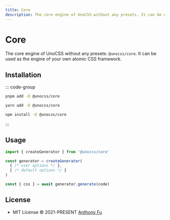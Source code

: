 ```yaml
---
title: Core
description: The core engine of UnoCSS without any presets. It can be used as the engine of your own atomic CSS framework.
---
```


# Core

The core engine of UnoCSS without any presets: `@unocss/core`. It can be used as the engine of your own atomic CSS framework.

## Installation

::: code-group
  ```bash [pnpm]
  pnpm add -D @unocss/core
  ```
  ```bash [yarn]
  yarn add -D @unocss/core
  ```
  ```bash [npm]
  npm install -D @unocss/core
  ```
:::

## Usage

```ts
import { createGenerator } from '@unocss/core'

const generator = createGenerator(
  { /* user options */ },
  { /* default options */ }
)

const { css } = await generator.generate(code)
```

## License

- MIT License &copy; 2021-PRESENT [Anthony Fu](https://github.com/antfu)

